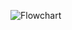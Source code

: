 ![Flowchart](https://user-images.githubusercontent.com/85921878/155733381-3c445cf0-6300-4a89-b8d4-c1b1f6fd3511.jpeg)

